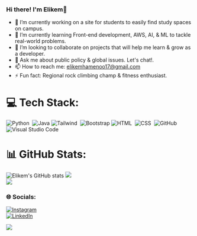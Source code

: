 ### Hi there! I'm Elikem👋

- 🔭 I’m currently working on a site for students to easily find study spaces on campus.
- 🌱 I’m currently learning Front-end development, AWS, AI, & ML to tackle real-world problems.
- 👯 I’m looking to collaborate on projects that will help me learn & grow as a developer.
- 💬 Ask me about public policy & global issues. Let's chat!.
- 📫 How to reach me: elikemhamenoo17@gmail.com
- ⚡ Fun fact: Regional rock climbing champ & fitness enthusiast.
<!--
**elikem1z/elikem1z** is a ✨ _special_ ✨ repository because its `README.md` (this file) appears on your GitHub profile.

-->


# 💻 Tech Stack:
![Python](https://img.shields.io/badge/-Python-05122A?style=flat&logo=python)&nbsp;
![Java](https://img.shields.io/badge/java-%23ED8B00.svg?style=for-the-badge&logo=openjdk&logoColor=white)
![Tailwind](https://img.shields.io/badge/-tailwindcss-05122A?style=flat&logo=tailwindcss)&nbsp;
![Bootstrap](https://img.shields.io/badge/-Bootstrap-05122A?style=flat&logo=bootstrap&logoColor=563D7C)
![HTML](https://img.shields.io/badge/-HTML-05122A?style=flat&logo=HTML5)&nbsp;
![CSS](https://img.shields.io/badge/-CSS-05122A?style=flat&logo=CSS3&logoColor=1572B6)&nbsp;
![GitHub](https://img.shields.io/badge/-GitHub-05122A?style=flat&logo=github)&nbsp;
![Visual Studio Code](https://img.shields.io/badge/-Visual%20Studio%20Code-05122A?style=flat&logo=visual-studio-code&logoColor=007ACC)&nbsp;

# 📊 GitHub Stats:
![Elikem's GitHub stats](https://github-readme-stats.vercel.app/api?username=elikem1z&theme=dark&show_icons=true)
![](https://github-readme-streak-stats.herokuapp.com/?user=elikem1z&theme=react&hide_border=false)<br/>
![](https://github-readme-stats.vercel.app/api/top-langs/?username=elikem1z&theme=react&hide_border=false&include_all_commits=true&count_private=false&layout=compact)


### 🌐 Socials:
[![Instagram](https://img.shields.io/badge/Instagram-%23E4405F.svg?logo=Instagram&logoColor=white)](https://instagram.com/elikem.hy)  
[![LinkedIn](https://img.shields.io/badge/LinkedIn-%230077B5.svg?logo=linkedin&logoColor=white)](https://linkedin.com/in/elikemhamenoo)   


[![](https://visitcount.itsvg.in/api?id=elikem1z&icon=0&color=0)](https://visitcount.itsvg.in)
